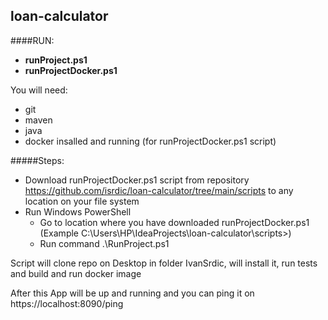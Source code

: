 ## loan-calculator

####RUN:

- **runProject.ps1**
- **runProjectDocker.ps1**

You will need:
- git
- maven
- java
- docker insalled and running (for runProjectDocker.ps1 script)

#####Steps:
- Download runProjectDocker.ps1 script from repository https://github.com/isrdic/loan-calculator/tree/main/scripts to any location on your file system 
- Run Windows PowerShell
  - Go to location where you have downloaded runProjectDocker.ps1 (Example C:\Users\HP\IdeaProjects\loan-calculator\scripts>)
  - Run command .\RunProject.ps1

Script will clone repo on Desktop in folder IvanSrdic, 
will install it, run tests
and build and run docker image

After this App will be up and running and you can ping it on https://localhost:8090/ping